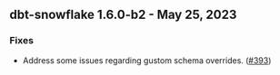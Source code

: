 ## dbt-snowflake 1.6.0-b2 - May 25, 2023

### Fixes

- Address some issues regarding gustom schema overrides. ([#393](https://github.com/dbt-labs/dbt-snowflake/issues/393))
